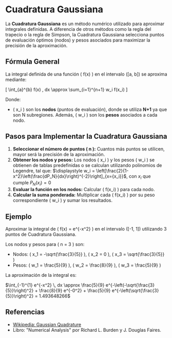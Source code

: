 # Cuadratura Gaussiana

La **Cuadratura Gaussiana** es un método numérico utilizado para aproximar integrales definidas. A diferencia de otros métodos como la regla del trapecio o la regla de Simpson, la Cuadratura Gaussiana selecciona puntos de evaluación óptimos (nodos) y pesos asociados para maximizar la precisión de la aproximación.

## Fórmula General

La integral definida de una función \( f(x) \) en el intervalo \([a, b]\) se aproxima mediante:

\[
\int_{a}^{b} f(x) \, dx \approx \sum_{i=1}^{n+1} w_i f(x_i)
\]

Donde:
- \( x_i \) son los **nodos** (puntos de evaluación), donde se utiliza **N+1** ya que son N subregiones. Además,
 \( w_i \) son los **pesos** asociados a cada nodo.

## Pasos para Implementar la Cuadratura Gaussiana

1. **Seleccionar el número de puntos \( n \):** Cuantos más puntos se utilicen, mayor será la precisión de la aproximación.
2. **Obtener los nodos y pesos:** Los nodos \( x_i \) y los pesos \( w_i \) se obtienen de tablas predefinidas o se calculan utilizando polinomios de Legendre, tal que:
$\displaystyle w_i = \left[\frac{2}{1-x^2}\left(\frac{dP_N}{dx}\right)^{-2}\right]_{x={x_i}}$, con $x_i$ que cumple $P_N(x_i)=0$
3. **Evaluar la función en los nodos:** Calcular \( f(x_i) \) para cada nodo.
4. **Calcular la suma ponderada:** Multiplicar cada \( f(x_i) \) por su peso correspondiente \( w_i \) y sumar los resultados.

## Ejemplo

Aproximar la integral de \( f(x) = e^{-x^2} \) en el intervalo \([-1, 1]\) utilizando 3 puntos de Cuadratura Gaussiana.

Los nodos y pesos para \( n = 3 \) son:

- Nodos: \( x_1 = -\sqrt{\frac{3}{5}} \), \( x_2 = 0 \), \( x_3 = \sqrt{\frac{3}{5}} \)
- Pesos: \( w_1 = \frac{5}{9} \), \( w_2 = \frac{8}{9} \), \( w_3 = \frac{5}{9} \)

La aproximación de la integral es:

$\int_{-1}^{1} e^{-x^2} \, dx \approx \frac{5}{9} e^{-\left(-\sqrt{\frac{3}{5}}\right)^2} + \frac{8}{9} e^{-0^2} + \frac{5}{9} e^{-\left(\sqrt{\frac{3}{5}}\right)^2} = 1.493648266$

## Referencias

- [Wikipedia: Gaussian Quadrature](https://en.wikipedia.org/wiki/Gaussian_quadrature)
- Libro: "Numerical Analysis" por Richard L. Burden y J. Douglas Faires.
